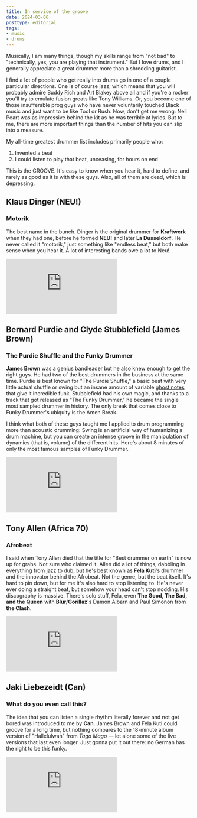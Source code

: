 ```yaml
---
title: In service of the groove
date: 2024-03-06
posttype: editorial
tags:
- music
- drums
---
```


Musically, I am many things, though my skills range from "not bad" to "technically, yes, you are playing that instrument." But I love drums, and I generally appreciate a great drummer more than a shredding guitarist.

I find a lot of people who get really into drums go in one of a couple particular directions. One is of course jazz, which means that you will probably admire Buddy Rich and Art Blakey above all and if you're a rocker you'll try to emulate fusion greats like Tony Williams. Or, you become one of those insufferable prog guys who have never voluntarily touched Black music and just want to be like Tool or Rush. Now, don't get me wrong: Neil Peart was as impressive behind the kit as he was terrible at lyrics. But to me, there are more important things than the number of hits you can slip into a measure.

My all-time greatest drummer list includes primarily people who:

1. Invented a beat
2. I could listen to play that beat, unceasing, for hours on end

This is the GROOVE. It's easy to know when you hear it, hard to define, and rarely as good as it is with these guys. Also, all of them are dead, which is depressing.

## Klaus Dinger (NEU!)

### Motorik

The best name in the bunch. Dinger is the original drummer for **Kraftwerk** when they had one, before he formed **NEU!** and later **La Dusseldorf**. He never called it "motorik," just something like "endless beat," but both make sense when you hear it. A lot of interesting bands owe a lot to Neu!. 

<div class='embed-container'><iframe src='https://www.youtube.com/embed/LfODdusZu-o' frameborder='0' allowfullscreen></iframe></div>

## Bernard Purdie and Clyde Stubblefield (James Brown)

### The Purdie Shuffle and the Funky Drummer

**James Brown** was a genius bandleader but he also knew enough to get the right guys. He had two of the best drummers in the business at the same time. Purdie is best known for "The Purdie Shuffle," a basic beat with very little actual shuffle or swing but an insane amount of variable [ghost notes](https://en.wikipedia.org/wiki/Ghost_note#Percussion) that give it incredible funk. Stubblefield had his own magic, and thanks to a track that got released as "The Funky Drummer," he became the single most sampled drummer in history. The only break that comes close to Funky Drummer's ubiquity is the Amen Break. 

I think what both of these guys taught me I applied to drum programming more than acoustic drumming: Swing is an artificial way of humanizing a drum machine, but you can create an intense groove in the manipulation of dynamics (that is, volume) of the different hits. Here's about 8 minutes of only the most famous samples of Funky Drummer.

<div class='embed-container'><iframe src='https://www.youtube.com/embed/NKB2N_Fyyh8' frameborder='0' allowfullscreen></iframe></div>

## Tony Allen (Africa 70)

### Afrobeat

I said when Tony Allen died that the title for "Best drummer on earth" is now up for grabs. Not sure who claimed it. Allen did a lot of things, dabbling in everything from jazz to dub, but he's best known as **Fela Kuti**'s drummer and the innovator behind the Afrobeat. Not the genre, but the beat itself. It's hard to pin down, but for me it's also hard to stop listening to. He's never ever doing a straight beat, but somehow your head can't stop nodding. His discography is massive. There's solo stuff, Fela, even **The Good, The Bad, and the Queen** with **Blur**/**Gorillaz**'s Damon Albarn and Paul Simonon from **the Clash**.

<div class='embed-container'><iframe src='https://www.youtube.com/embed/kisTH3SFegc' frameborder='0' allowfullscreen></iframe></div>

## Jaki Liebezeidt (Can)

### What do you even call this?

The idea that you can listen a single rhythm literally forever and not get bored was introduced to me by **Can**. James Brown and Fela Kuti could groove for a long time, but nothing compares to the 18-minute album version of "Hallelulwah" from *Tago Mago* — let alone some of the live versions that last even longer. Just gonna put it out there: no German has the right to be this funky.

<div class='embed-container'><iframe src='https://www.youtube.com/embed/2dZbAFmnRVA' frameborder='0' allowfullscreen></iframe></div>